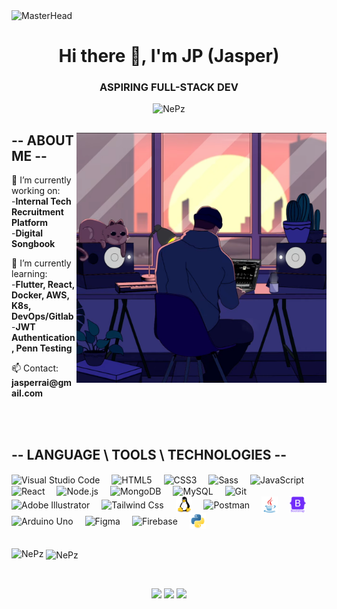 
<img src="https://i.pinimg.com/originals/9d/ea/64/9dea6422afee150cbe2f65b5317285eb.gif" style="width: 100vw; display: block;" alt="MasterHead">

<h1 align="center">Hi there 👋, I'm JP (Jasper)</h1>
<h3 align="center">ASPIRING FULL-STACK DEV</h3>


<p align="center">
    <img src="https://github-readme-streak-stats.herokuapp.com/?user=NePz&&theme=tokyonight" alt="NePz" />
</p>


<div align="center">
  <div style="max-width: 800px; text-align: left; margin: 0 auto;">

<img align="right" alt="Coding" width="400" src="https://github.com/NePz/NePz/blob/main/assets/Programmer.png">

## -- ABOUT ME -- 
 
  </div></div>

<div>
  <div style="max-width: 800px; text-align: left; margin: 0 auto;">
<p text-align="left">
🔭 I’m currently working on: 
    <br>-<b>Internal Tech Recruitment Platform </b><br>
    -<b>Digital Songbook </b><br>
</p>


<p text-align="left">
 🌱 I’m currently learning: 
  <br>-<b>Flutter, React, Docker, AWS, K8s, DevOps/Gitlab </b>
  <br>-<b>JWT Authentication, Penn Testing</b><br> 
</p>

<p style="text-align: left;">
  <!--💬 Ask me about [Your Expertise or Interests]<br> -->
  📫 Contact: <b>jasperrai@gmail.com</b>
  
</p>
<br>
  <!--- **Programming Languages:** [Languages]<br>
  - **Technologies:** [Frameworks, Libraries, Tools]<br>
  - **Other Skills:** [Additional skills or expertise] -->

  <!--### Programming Languages -->

</div>
</div>


<div align="center">
  <div style="max-width: 800px; text-align: left; margin: 0 auto;">

<br>
      
## -- LANGUAGE \ TOOLS \ TECHNOLOGIES --

<!-- TEMPLATE:: <img align="center" alt="" width="26px" src="" style="padding-right:15px;" /> ::-->
<img align="center" alt="Visual Studio Code" width="26px" src="https://cdn.jsdelivr.net/gh/devicons/devicon/icons/vscode/vscode-original.svg" style="padding-right:15px;" />
<img align="center" alt="HTML5" width="26px" src="https://cdn.jsdelivr.net/gh/devicons/devicon/icons/html5/html5-original.svg" style="padding-right:15px;" />
<img align="center" alt="CSS3" width="26px" src="https://cdn.jsdelivr.net/gh/devicons/devicon/icons/css3/css3-original.svg" style="padding-right:15px;" />
<img align="center" alt="Sass" width="26px" src="https://cdn.jsdelivr.net/gh/devicons/devicon/icons/sass/sass-original.svg" style="padding-right:15px;" />
<img align="center" alt="JavaScript" width="26px" src="https://cdn.jsdelivr.net/gh/devicons/devicon/icons/javascript/javascript-original.svg" style="padding-right:15px;" />
<img align="center" alt="React" width="26px" src="https://cdn.jsdelivr.net/gh/devicons/devicon/icons/react/react-original.svg" style="padding-right:15px;" />
<img align="center" alt="Node.js" width="26px" src="https://cdn.jsdelivr.net/gh/devicons/devicon/icons/nodejs/nodejs-original.svg" style="padding-right:15px;" />
<img align="center" alt="MongoDB" width="26px" src="https://cdn.jsdelivr.net/gh/devicons/devicon/icons/mongodb/mongodb-original.svg" style="padding-right:15px;" />
<img align="center" alt="MySQL" width="26px" src="https://cdn.jsdelivr.net/gh/devicons/devicon/icons/mysql/mysql-original.svg" style="padding-right:15px;" />
<img align="center" alt="Git" width="26px" src="https://cdn.jsdelivr.net/gh/devicons/devicon/icons/git/git-original.svg" style="padding-right:15px;" />
<img align="center" alt="Adobe Illustrator" width="26px" src="https://www.vectorlogo.zone/logos/adobe_illustrator/adobe_illustrator-icon.svg" style="padding-right:15px;" />
<img align="center" alt="Tailwind Css" width="26px" src="https://www.vectorlogo.zone/logos/tailwindcss/tailwindcss-icon.svg" style="padding-right:15px;" />
<img align="center" alt="Linux" width="26px" src="https://raw.githubusercontent.com/devicons/devicon/master/icons/linux/linux-original.svg" style="padding-right:15px;" />
<img align="center" alt="Postman" width="26px" src="https://www.vectorlogo.zone/logos/getpostman/getpostman-icon.svg" style="padding-right:15px;" /> 
<img align="center" alt="Java" width="26px" src="https://raw.githubusercontent.com/devicons/devicon/master/icons/java/java-original.svg" style="padding-right:15px;" />
<img align="center" alt="Bootstrap" width="26px" src="https://raw.githubusercontent.com/devicons/devicon/master/icons/bootstrap/bootstrap-plain-wordmark.svg" style="padding-right:15px;" /> 
<img align="center" alt="Arduino Uno" width="26px" src="https://cdn.worldvectorlogo.com/logos/arduino-1.svg" style="padding-right:15px;" /> 
<img align="center" alt="Figma" width="26px" src="https://www.vectorlogo.zone/logos/figma/figma-icon.svg" style="padding-right:15px;" /> 
<img align="center" alt="Firebase" width="26px" src="https://www.vectorlogo.zone/logos/firebase/firebase-icon.svg" style="padding-right:15px;" /> 
<img align="center" alt="Python" width="26px" src="https://raw.githubusercontent.com/devicons/devicon/master/icons/python/python-original.svg" style="padding-right:15px;" /> 

<!--## Projects
<p>
  #### [Project Name 1](Link to Project 1)<br>
  Short description or tagline about the project.<br><br>

  #### [Project Name 2](Link to Project 2)<br>
  Short description or tagline about the project.<br><br>
</p> -->

<!-- Add more sections as needed -->
</div>
</div>
<br>
  
  <p><img align="left" src="https://github-readme-stats.vercel.app/api/top-langs?username=NePz&show_icons=true&locale=en&layout=compact&theme=tokyonight" alt="NePz" /></p>
  <p>&nbsp;<img align="center" src="https://github-readme-stats.vercel.app/api?username=NePz&show_icons=true&locale=en&theme=tokyonight" alt="NePz" /></p>


<!-- <h2 align="center">Top Languages</h2>
<p align="center">
<!--  <img src="https://github-readme-stats.vercel.app/api/top-langs/?username=NePz&layout=compact" alt="Top Languages">
</p> -->
<br>

<p align="center">
  <a href="Your LinkedIn profile link"><img src="https://img.shields.io/badge/-LinkedIn-blue?style=flat&logo=Linkedin&logoColor=white"></a>
  <a href="Your portfolio or blog link"><img src="https://img.shields.io/badge/-Portfolio-blueviolet"></a>
  <a href="Your Twitter profile link"><img src="https://img.shields.io/badge/-Twitter-1da1f2?style=flat&logo=twitter&logoColor=white"></a>
</p>


<!-- Feel free to add more sections, achievements, or customizations! -->
